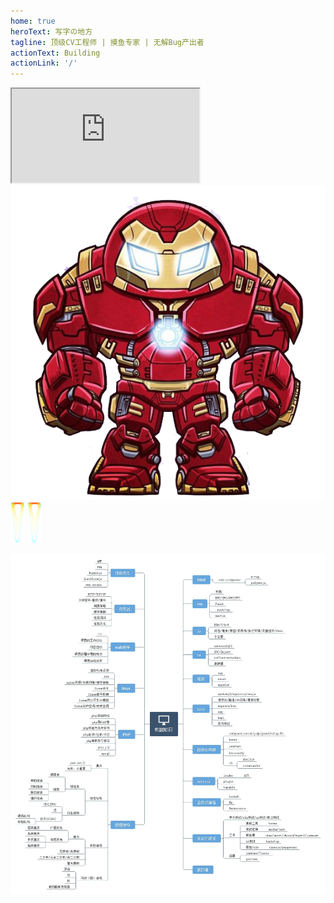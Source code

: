 ```yaml
---
home: true
heroText: 写字の地方
tagline: 顶级CV工程师 | 摸鱼专家 | 无解Bug产出者    
actionText: Building
actionLink: '/'
---
```


<iframe id='jsFun' src='https://www.javascript.fun/'></iframe>
<div id="IronM">
		<img src="images/g.png" alt="" id="Iron_Man" />
		<div id="fire">
			<img src="images/fire.png" alt="" class="fire fire_l" />
			<img src="images/fire.png" alt="" class="fire fire_r" />
		</div>
</div>

![img](/study.jpg)


